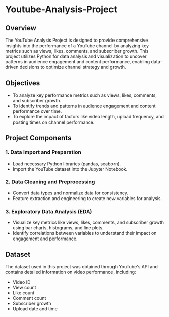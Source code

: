 # Youtube-Analysis-Project
## Overview
The YouTube Analysis Project is designed to provide comprehensive insights into the performance of a YouTube channel by analyzing key metrics such as views, likes, comments, and subscriber growth. This project utilizes Python for data analysis and visualization to uncover patterns in audience engagement and content performance, enabling data-driven decisions to optimize channel strategy and growth.
## Objectives
- To analyze key performance metrics such as views, likes, comments, and subscriber growth.
- To identify trends and patterns in audience engagement and content performance over time.
- To explore the impact of factors like video length, upload frequency, and posting times on channel performance.
## Project Components
### 1. Data Import and Preparation
- Load necessary Python libraries (pandas, seaborn).
- Import the YouTube dataset into the Jupyter Notebook.
### 2. Data Cleaning and Preprocessing
- Convert data types and normalize data for consistency.
- Feature extraction and engineering to create new variables for analysis.
### 3. Exploratory Data Analysis (EDA)
- Visualize key metrics like views, likes, comments, and subscriber growth using bar charts, histograms, and line plots.
- Identify correlations between variables to understand their impact on engagement and performance.
## Dataset
The dataset used in this project was obtained through YouTube's API and contains detailed information on video performance, including:

- Video ID
- View count
- Like count
- Comment count
- Subscriber growth
- Upload date and time
